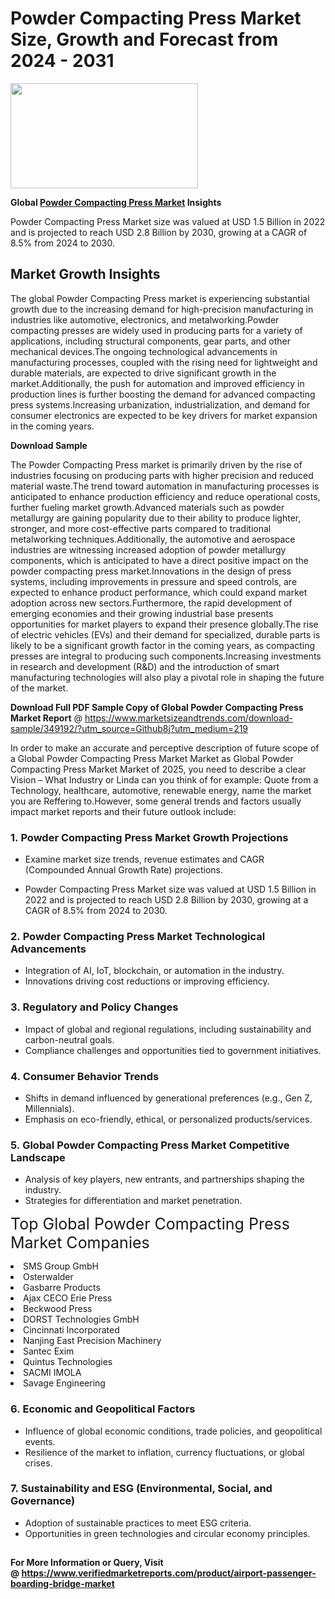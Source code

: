 <H1>Powder Compacting Press Market Size, Growth and Forecast from 2024 - 2031</H1><img class="aligncenter size-medium wp-image-584254" src="https://thirdeyenews.in/wp-content/uploads/2024/09/Global-Market-Research-300x168.jpeg" alt="" width="300" height="168" /><p><strong>Global&nbsp;<a href="https://www.marketsizeandtrends.com/download-sample/349192/?utm_source=Github8j?utm_medium=219">Powder Compacting Press Market</a> Insights</strong></p><p>Powder Compacting Press Market size was valued at USD 1.5 Billion in 2022 and is projected to reach USD 2.8 Billion by 2030, growing at a CAGR of 8.5% from 2024 to 2030.</p><p><h2>Market Growth Insights</h2> <p>The global Powder Compacting Press market is experiencing substantial growth due to the increasing demand for high-precision manufacturing in industries like automotive, electronics, and metalworking.Powder compacting presses are widely used in producing parts for a variety of applications, including structural components, gear parts, and other mechanical devices.The ongoing technological advancements in manufacturing processes, coupled with the rising need for lightweight and durable materials, are expected to drive significant growth in the market.Additionally, the push for automation and improved efficiency in production lines is further boosting the demand for advanced compacting press systems.Increasing urbanization, industrialization, and demand for consumer electronics are expected to be key drivers for market expansion in the coming years.</p> <p><strong>Download Sample</strong></p> <p>The Powder Compacting Press market is primarily driven by the rise of industries focusing on producing parts with higher precision and reduced material waste.The trend toward automation in manufacturing processes is anticipated to enhance production efficiency and reduce operational costs, further fueling market growth.Advanced materials such as powder metallurgy are gaining popularity due to their ability to produce lighter, stronger, and more cost-effective parts compared to traditional metalworking techniques.Additionally, the automotive and aerospace industries are witnessing increased adoption of powder metallurgy components, which is anticipated to have a direct positive impact on the powder compacting press market.Innovations in the design of press systems, including improvements in pressure and speed controls, are expected to enhance product performance, which could expand market adoption across new sectors.Furthermore, the rapid development of emerging economies and their growing industrial base presents opportunities for market players to expand their presence globally.The rise of electric vehicles (EVs) and their demand for specialized, durable parts is likely to be a significant growth factor in the coming years, as compacting presses are integral to producing such components.Increasing investments in research and development (R&D) and the introduction of smart manufacturing technologies will also play a pivotal role in shaping the future of the market.<p><span class=""><strong>Download Full PDF Sample Copy of Global Powder Compacting Press Market Report</strong> @ <a href="https://www.marketsizeandtrends.com/download-sample/349192/?utm_source=Github8j?utm_medium=219" target="_blank">https://www.marketsizeandtrends.com/download-sample/349192/?utm_source=Github8j?utm_medium=219</a></span></p><p>In order to make an accurate and perceptive description of future scope of a Global&nbsp;Powder Compacting Press Market Market as Global&nbsp;Powder Compacting Press Market Market of 2025, you need to describe a clear Vision &ndash; What Industry or Linda can you think of for example: Quote from a Technology, healthcare, automotive, renewable energy, name the market you are Reffering to.However, some general trends and factors usually impact market reports and their future outlook include:</p><h3>1.&nbsp;<strong>Powder Compacting Press Market Growth Projections</strong></h3><ul><li>Examine market size trends, revenue estimates and CAGR (Compounded Annual Growth Rate) projections.</li><li><p>Powder Compacting Press Market size was valued at USD 1.5 Billion in 2022 and is projected to reach USD 2.8 Billion by 2030, growing at a CAGR of 8.5% from 2024 to 2030.</p></li></ul><h3>2.&nbsp;<strong>Powder Compacting Press Market Technological Advancements</strong></h3><ul><li>Integration of AI, IoT, blockchain, or automation in the industry.</li><li>Innovations driving cost reductions or improving efficiency.</li></ul><h3>3.&nbsp;<strong>Regulatory and Policy Changes</strong></h3><ul><li>Impact of global and regional regulations, including sustainability and carbon-neutral goals.</li><li>Compliance challenges and opportunities tied to government initiatives.</li></ul><h3>4.&nbsp;<strong>Consumer Behavior Trends</strong></h3><ul><li>Shifts in demand influenced by generational preferences (e.g., Gen Z, Millennials).</li><li>Emphasis on eco-friendly, ethical, or personalized products/services.</li></ul><h3>5.&nbsp;<strong>Global Powder Compacting Press Market Competitive Landscape</strong></h3><ul><li>Analysis of key players, new entrants, and partnerships shaping the industry.</li><li>Strategies for differentiation and market penetration.</li></ul><p data-pm-slice="1 1 []"><span style="color: inherit; font-family: inherit; font-size: 25px;">Top Global Powder Compacting Press Market Companies</span></p><div class="" data-test-id=""><p><li>SMS Group GmbH</li><li> Osterwalder</li><li> Gasbarre Products</li><li> Ajax CECO Erie Press</li><li> Beckwood Press</li><li> DORST Technologies GmbH</li><li> Cincinnati Incorporated</li><li> Nanjing East Precision Machinery</li><li> Santec Exim</li><li> Quintus Technologies</li><li> SACMI IMOLA</li><li> Savage Engineering</li></p></div><h3>6.&nbsp;<strong>Economic and Geopolitical Factors</strong></h3><ul><li>Influence of global economic conditions, trade policies, and geopolitical events.</li><li>Resilience of the market to inflation, currency fluctuations, or global crises.</li></ul><h3>7.&nbsp;<strong>Sustainability and ESG (Environmental, Social, and Governance)</strong></h3><ul><li>Adoption of sustainable practices to meet ESG criteria.</li><li>Opportunities in green technologies and circular economy principles.</li></ul><h2><strong style="font-size: 14px;">For More Information or Query, Visit @&nbsp;</strong><a style="background-color: #ffffff; font-size: 14px;" href="https://www.marketsizeandtrends.com/report/powder-compacting-press-market/" target="_blank">https://www.verifiedmarketreports.com/product/airport-passenger-boarding-bridge-market</a></h2>
